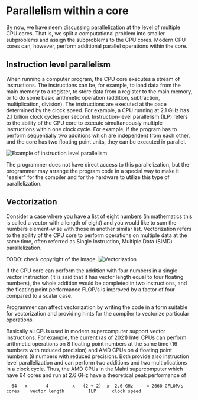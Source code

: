 # Parallelism within a core

By now, we have neem discussing parallelization at the level of multiple CPU
cores. That is, we split a computational problem into smaller
subproblems and assign the subproblems to the CPU cores. Modern CPU
cores can, however, perform additional parallel operations within the core.

## Instruction level parallelism

When running a computer program, the CPU core executes a stream of
instructions. The instructions can be, for example, to load data from
the main memory to a register, to store data from a register to the
main memory, or to do some basic arithmetic operation (addition, subtraction,
multiplication, division). The instructions are executed at the
pace determined by the clock speed. For example, a CPU running at 2.1 GHz has
2.1 billion clock cycles per second. Instruction-level parallelism (ILP)
refers to the ability of the CPU core to execute simultaneously multiple
instructions within one clock cycle. For example, if the program has to
perform sequentially two additions which are independent from each
other, and the core has two floating point units, they can be executed
in parallel.

![Example of instruction level parallelism](images/ilp.png)
<!--- https://i.pinimg.com/originals/1f/a4/d7/1fa4d7bda58e84045b9456c391d2aa58.png --->

The programmer does not have direct access to this parallelization, but
the programmer may arrange the program code in a special way to make
it "easier" for the compiler and for the hardware to utilize this type
of parallelization.


## Vectorization

Consider a case where you have a list of eight numbers (in mathematics
this is called a vector with a length of eight) and you would like to
sum the numbers element-wise with those in another similar
list. Vectorization refers to the ability of the CPU core to perform
operations on multiple data at the same time, often referred as Single
Instruction, Multiple Data (SIMD) parallelization.

TODO: check copyright of the image.
![Vectorization](images/vectorization.png)

If the CPU core can perform the addition with four numbers in a single
vector instruction (it is said that it has vector length equal to four
floating numbers), the whole addition would be completed in two
instructions, and the floating point performance FLOP/s is improved by
a factor of four compared to a scalar case.

Programmer can affect vectorization by writing the code in a form
suitable for vectorization and providing hints for the compiler to
vectorize particular operations.

Basically all CPUs used in modern supercomputer support vector
instructions. For example, the current (as of 2021) Intel CPUs can
perform arithmetic operations on 8 floating point numbers at the same
time (16 numbers with reduced precision) and AMD CPUs on 4 floating
point numbers (8 numbers with reduced precision). Both provide also
instruction level parallelization and can perform two additions and
two multiplications in a clock cycle. Thus, the AMD CPUs in the Mahti
supercomputer which have 64 cores and run at 2.6 GHz have a
theoretical peak performance of
```
  64   x       4         x   (2 + 2)  x  2.6 GHz     = 2660 GFLOP/s
cores    vector length         ILP      clock speed
```
